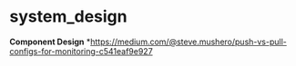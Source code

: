 # system_design

**Component Design**
*https://medium.com/@steve.mushero/push-vs-pull-configs-for-monitoring-c541eaf9e927



